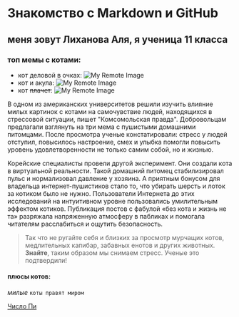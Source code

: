 # Знакомство с Markdown и GitHub

## меня зовут Лиханова Аля, я ученица 11 класса
### топ мемы с котами: 

- кот деловой в очках: 
 ![My Remote Image](https://i.pinimg.com/736x/4b/e3/5e/4be35e1c132cf21d44a1b155cbf080a8.jpg)
- кот и акула:
 ![My Remote Image](https://i.pinimg.com/736x/52/1d/8a/521d8ae166491874a5c6f5deabdd54d0.jpg)
- кот ~~плачет~~:
  ![My Remote Image](https://www.klerk.ru/ugc/blogPost/08ea2f0efb0e97d145ff211505ebd76e.jpeg)

В одном из американских университетов решили изучить влияние милых картинок с котами на самочувствие людей, находящихся в стрессовой ситуации, пишет "Комсомольская правда". Добровольцам предлагали взглянуть на три мема с пушистыми домашними питомцами. После просмотра ученые констатировали: стресс у людей отступил, повысилось настроение, смех и улыбка помогли повысить уровень удовлетворенности не только самим собой, но и жизнью.

Корейские специалисты провели другой эксперимент. Они создали кота в виртуальной реальности. Такой домашний питомец стабилизировал пульс и нормализовал давление у хозяина. А приятным бонусом для владельца интернет-пушистиков стало то, что убирать шерсть и лоток за котиком было не нужно.
Пользователи Интернета до этих исследований на интуитивном уровне пользовались умилительным эффектом котиков. Публикация постов с фабулой «без кота и жизнь не та» разряжала напряженную атмосферу в пабликах и помогала читателям расслабиться и ощутить безопасность.

> Так что не ругайте себя и близких за просмотр мурчащих котов, медлительных капибар, забавных енотов и других животных. **Знайте**, таким образом мы снимаем стресс. Ученые это подтвердили!

#### плюсы котов: 
*милые*
`коты правят миром`
  

[Число Пи](PI.md)
